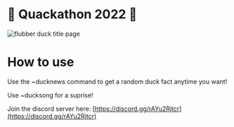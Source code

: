 # 🦆 Quackathon 2022 🦆
![flubber duck title page](https://user-images.githubusercontent.com/96642163/153731036-29683454-5185-44f0-ba09-72d4c249652a.png)


# How to use
Use the ~ducknews command to get a random duck fact anytime you want!

Use ~ducksong for a suprise!

Join the discord server here: [https://discord.gg/rAYu2Rjtcr](https://discord.gg/rAYu2Rjtcr)
